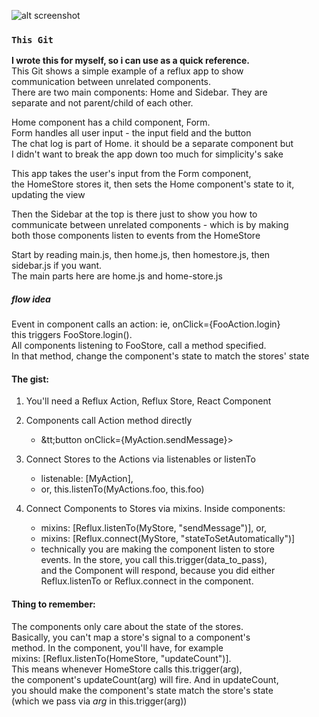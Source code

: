 ![alt screenshot](http://i.imgur.com/1i4bKcZ.jpg)


### `This Git`
**I wrote this for myself, so i can use as a quick reference.**  
This Git shows a simple example of a reflux app to show  
communication between unrelated components.  
There are two main components: Home and Sidebar. They are  
separate and not parent/child of each other.  

Home component has a child component, Form.  
Form handles all user input - the input field and the button  
The chat log is part of Home. it should be a separate component but  
I didn't want to break the app down too much for simplicity's sake  

This app takes the user's input from the Form component,  
the HomeStore stores it, then sets the Home component's state to it,  
updating the view  

Then the Sidebar at the top is there just to show you how to  
communicate between unrelated components - which is by making  
both those components listen to events from the HomeStore  

Start by reading main.js, then home.js, then homestore.js, then  
sidebar.js if you want.  
The main parts here are home.js and home-store.js

##### flow idea
Event in component calls an action: ie, onClick={FooAction.login}  
this triggers FooStore.login().  
All components listening to FooStore, call a method specified.    
In that method, change the component's state to match the stores' state  

#### The gist:
1. You'll need a Reflux Action, Reflux Store, React Component
2. Components call Action method directly
   * &tt;button onClick={MyAction.sendMessage}&gt;

3. Connect Stores to the Actions via listenables or listenTo
    * listenable: [MyAction],
    * or, this.listenTo(MyActions.foo, this.foo)

4. Connect Components to Stores via mixins. Inside components:  
    * mixins: [Reflux.listenTo(MyStore, "sendMessage")], or,
    * mixins: [Reflux.connect(MyStore, "stateToSetAutomatically")]
    * technically you are making the component listen to store  
      events. In the store, you call this.trigger(data_to_pass),  
      and the Component will respond, because you did either  
      Reflux.listenTo or Reflux.connect in the component.  
  

#### Thing to remember:
The components only care about the state of the stores.  
Basically, you can't map a store's signal to a component's  
method. In the component, you'll have, for example  
mixins: [Reflux.listenTo(HomeStore, "updateCount")].  
This means whenever HomeStore calls this.trigger(arg),   
the component's updateCount(arg) will fire. And in updateCount,  
you should make the component's state match the store's state  
(which we pass via _arg_ in this.trigger(arg))





